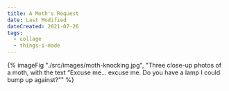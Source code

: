 ```yaml
---
title: A Moth's Request
date: Last Modified
dateCreated: 2021-07-26
tags:
  - collage
  - things-i-made
---
```

<!-- <figure class="wide"> -->

{% imageFig "./src/images/moth-knocking.jpg", "Three close-up photos of a moth, with the text “Excuse me... excuse me. Do you have a lamp I could bump up against?”" %}

<!-- </figure> -->
